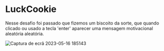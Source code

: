 # LuckCookie
Nesse desafio foi passado que fizemos um biscoito da sorte, que quando clicado ou usado a tecla 'enter' aparecer uma mensagem motivacional aleatória aleatória.

![Captura de ecrã 2023-05-16 185143](https://github.com/brenolo04/LuckCookie/assets/101424546/d97c93e4-ef9e-4aa8-8cae-6b52c59d5e0f)
